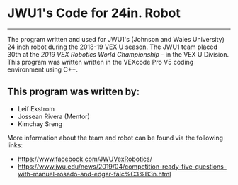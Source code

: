 # JWU1's Code for 24in. Robot
---
The program written and used for JWU1's (Johnson and Wales University) 24 inch robot during the 2018-19 VEX U season.
The JWU1 team placed 30th at the *2019 VEX Robotics World Championship* - in the VEX U Division.
This program was written written in the VEXcode Pro V5 coding environment using C++.

## This program was written by: 
  * Leif Ekstrom
  * Jossean Rivera (Mentor)
  * Kimchay Sreng

More information about the team and robot can be found via the following links:
* https://www.facebook.com/JWUVexRobotics/
* https://www.jwu.edu/news/2019/04/competition-ready-five-questions-with-manuel-rosado-and-edgar-falc%C3%B3n.html
